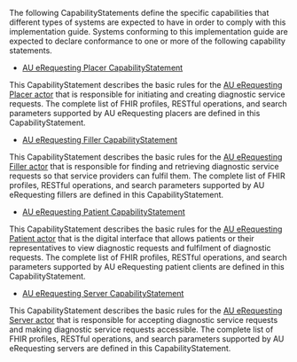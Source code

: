 
The following CapabilityStatements define the specific capabilities that different types of systems are expected to have in order to comply with this implementation guide. Systems conforming to this implementation guide are expected to declare conformance to one or more of the following capability statements.

- [AU eRequesting Placer CapabilityStatement](CapabilityStatement-au-erequesting-placer.html)

This CapabilityStatement describes the basic rules for the [AU eRequesting Placer actor](ActorDefinition-au-erequesting-actor-placer.html) that is responsible for initiating and creating diagnostic service requests. The complete list of FHIR profiles, RESTful operations, and search parameters supported by AU eRequesting placers are defined in this CapabilityStatement.

- [AU eRequesting Filler CapabilityStatement](CapabilityStatement-au-erequesting-filler.html)

This CapabilityStatement describes the basic rules for the [AU eRequesting Filler actor](ActorDefinition-au-erequesting-actor-filler.html) that is responsible for finding and retrieving diagnostic service requests so that service providers can fulfil them. The complete list of FHIR profiles, RESTful operations, and search parameters supported by AU eRequesting fillers are defined in this CapabilityStatement.

- [AU eRequesting Patient CapabilityStatement](CapabilityStatement-au-erequesting-patient.html)

This CapabilityStatement describes the basic rules for the [AU eRequesting Patient actor](ActorDefinition-au-erequesting-actor-patient.html) that is the digital interface that allows patients or their representatives to view diagnostic requests and fulfilment of diagnostic requests. The complete list of FHIR profiles, RESTful operations, and search parameters supported by AU eRequesting patient clients are defined in this CapabilityStatement.

- [AU eRequesting Server CapabilityStatement](CapabilityStatement-au-erequesting-server.html)

This CapabilityStatement describes the basic rules for the [AU eRequesting Server actor](ActorDefinition-au-erequesting-actor-server.html) that is responsible for accepting diagnostic service requests and making diagnostic service requests accessible. The complete list of FHIR profiles, RESTful operations, and search parameters supported by AU eRequesting servers are defined in this CapabilityStatement.

